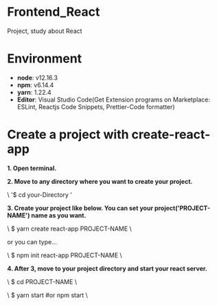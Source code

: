 # Frontend_React
Project, study about React

# Environment
* **node**: v12.16.3
* **npm**: v6.14.4
* **yarn**: 1.22.4
* **Editor**: Visual Studio Code(Get Extension programs on Marketplace: ESLint, Reactjs Code Snippets, Prettier-Code formatter)


# Create a project with create-react-app
**1. Open terminal.**


**2. Move to any directory where you want to create your project.**
    
   \ '$ cd your-Directory \'


**3. Create your project like below. You can set your project('PROJECT-NAME') name as you want.**
    
   \ $ yarn create react-app PROJECT-NAME \
    
   or you can type...
    
   \ $ npm init react-app PROJECT-NAME \
    
    
**4. After 3, move to your project directory and start your react server.**
    
   \ $ cd PROJECT-NAME \
    
   \ $ yarn start #or npm start \
